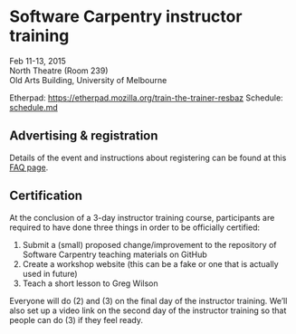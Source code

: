 # Software Carpentry instructor training

Feb 11-13, 2015  
North Theatre (Room 239)    
Old Arts Building, University of Melbourne

Etherpad: https://etherpad.mozilla.org/train-the-trainer-resbaz
Schedule: [schedule.md](https://github.com/resbaz/2015-02-11-instructor-training/blob/master/schedule.md)

## Advertising & registration

Details of the event and instructions about registering can be found at this [FAQ page](http://resbaz.tumblr.com/instructor-training).  
  
## Certification

At the conclusion of a 3-day instructor training course, participants are required to have done three things in order to be officially certified:  

1. Submit a (small) proposed change/improvement to the repository of Software Carpentry teaching materials on GitHub
2. Create a workshop website (this can be a fake or one that is actually used in future)
3. Teach a short lesson to Greg Wilson

Everyone will do (2) and (3) on the final day of the instructor training. We’ll also set up a video link on the second day of the instructor training so that people can do (3) if they feel ready. 
